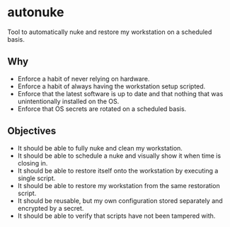 # autonuke

Tool to automatically nuke and restore my workstation on a scheduled basis.

## Why

- Enforce a habit of never relying on hardware.
- Enforce a habit of always having the workstation setup scripted.
- Enforce that the latest software is up to date and that nothing that was unintentionally installed on the OS.
- Enforce that OS secrets are rotated on a scheduled basis.

## Objectives

- It should be able to fully nuke and clean my workstation.
- It should be able to schedule a nuke and visually show it when time is closing in.
- It should be able to restore itself onto the workstation by executing a single script.
- It should be able to restore my workstation from the same restoration script.
- It should be reusable, but my own configuration stored separately and encrypted by a secret.
- It should be able to verify that scripts have not been tampered with.
